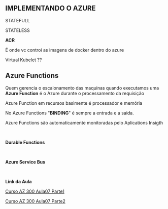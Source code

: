 ## IMPLEMENTANDO O AZURE

STATEFULL

STATELESS

**ACR**

É onde vc controi as imagens de docker dentro do azure

Virtual Kubelet ??


## Azure Functions

Quem gerencia o escalonamento das maquinas quando executamos uma **Azure Function** é o Azure durante o processamento da requisição

Azure Function em recursos basimente é processador e memória

No Azure Functions "**BINDING**" é sempre a entrada e a saida.

Azure Functions são automaticamente monitoradas pelo Aplications Insigth

<br>

**Durable Functions**

<br>

**Azure Service Bus**

<br>

**Link da Aula**

[Curso AZ 300 Aula07 Parte1](https://www.youtube.com/watch?v=9EkO-HQsl1E)

[Curso AZ 300 Aula07 Parte2](https://www.youtube.com/watch?v=zNgK6ak7CH4)
